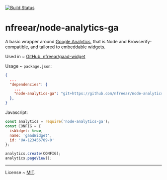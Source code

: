 
[![Build Status][travis-icon]][travis]

# nfreear/node-analytics-ga

A basic wrapper around [Google Analytics][ga], that is Node and
Browserify-compatible, and tailored to embeddable widgets.

Used in ~ [GitHub: nfreear/gaad-widget][used]

Usage ~ `package.json`:

```json
{
  ...
  "dependencies": {
    ...
    "node-analytics-ga": "git+https://github.com/nfreear/node-analytics-ga.git#918d458d8a"
  },
}
```

Javascript:

```js
const analytics = require('node-analytics-ga');
const CONFIG = {
  isWidget: true,
  name: 'gaadWidget',
  id: 'UA-123456789-0'
};

analytics.create(CONFIG);
analytics.pageView();
```

---
License ~ [MIT][].

[mit]: https://nfreear.mit-license.org/2017-2018#!-node-analytics-ga "MIT License."
[used]: https://github.com/nfreear/gaad-widget
[ga]: https://developers.google.com/analytics/devguides/collection/analyticsjs/ "analytics.js"
[travis-icon]: https://travis-ci.org/nfreear/node-analytics-ga.svg?branch=master
[travis]: https://travis-ci.org/nfreear/node-analytics-ga "Build status — Travis-CI"
